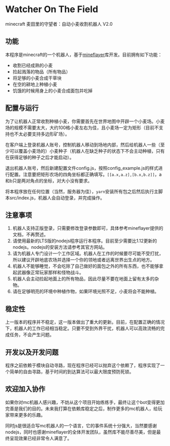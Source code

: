 # Watcher On The Field

minecraft 麦田里的守望者：自动小麦收割机器人 V2.0

## 功能
本程序是minecraft的一个机器人，基于[mineflayer](https://github.com/PrismarineJS/mineflayer)库开发。目前拥有如下功能：

- 收割已经成熟的小麦
- 捡起溅落的物品（所有物品）
- 将足够的小麦合成干草块
- 在空的耕地上种植小麦
- 饥饿的时候用身上的小麦合成面包并吃掉

## 配置与运行
为了让机器人正常收割种植小麦，你需要首先在世界地图中开辟一个小麦场。小麦场的规模不需要太大，大约100格小麦左右为佳，且小麦场一定为矩形（目前不支持也不太必要支持多边形矿场）。

在客户端上登录机器人账号，控制机器人移动到场地内部，然后给机器人一些（至少可以覆盖小麦场的）小麦种子（机器人在缺乏种子的状态下不会主动种植，只有在获得足够的种子之后才能启动）。

退出机器人账号，然后新建配置文件config.js，按照config_example.js的样式进行配置。注意要把矩形农场的四角坐标都正确填写。`[[a.x,a.z],[b.x,b.z]]`，a和b只是两对角点的坐标，对大小没有要求。

将本程序放在任何位置（当然，服务器为佳），`yarn`安装所有包之后然后执行主脚本src/index.js，机器人会自动登录，并完成操作。

## 注意事项
1. 机器人支持正版登录，只需要修改登录参数即可，具体参考mineflayer提供的文档，不再赘述。
2. 请使用最新的LTS版的nodejs程序运行本程序。目前至少需要比1.12更新的nodejs。nodejs的安装方法请参考其官方网站。
3. 请为机器人专门设计一个工作区域。机器人在工作的时候要尽可能不受打扰，所以建议开辟地底农场并选择一个你的领地或者远离世界出生点的地方。
4. 机器人不能够睡觉，不会吃除了自己做好的面包之外的所有东西，也不能够拿起武器像正常玩家那样和怪物战斗。
5. 机器人会主动捡起地面上的所有物品，因此尽量不要在地面上留有太多的杂物。
6. 请在足够明亮的环境中种植作物，如果环境光照不足，小麦将会不能种植。

## 稳定性
上一版本的程序并不稳定，这一版本做出了重大的更新。目前，在配置正确的情况下，机器人的工作已经相当稳定。只要不受到外界干扰，机器人可以高效流畅的完成任务，不会产生问题。

## 开发以及开发问题
程序之前依赖于模块自动寻路，现在程序已经可以抛弃这个依赖了，程序实现了一个简单的自由寻路，基于时间的到达算法可以最大限度预防死锁。

## 欢迎加入协作
如果你对mc机器人感兴趣，不妨从这个项目开始练练手，最终让这个bot变得更加完善是我们的目的。未来我打算在依赖库稳定之后，制作更多的mc机器人，给玩家带来更多的乐趣。

同时js是很适合写mc机器人的一个语言，它的事件系统十分强大，当然要感谢nodejs，同时也感谢mineflayer的全体开发团队，虽然库不能尽善尽美，但是最终呈现效果已经非常令人满意了。